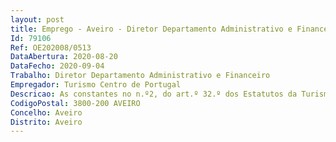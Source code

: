 ```yaml
--- 
layout: post
title: Emprego - Aveiro - Diretor Departamento Administrativo e Financeiro
Id: 79106
Ref: OE202008/0513
DataAbertura: 2020-08-20
DataFecho: 2020-09-04
Trabalho: Diretor Departamento Administrativo e Financeiro
Empregador: Turismo Centro de Portugal
Descricao: As constantes no n.º2, do art.º 32.º dos Estatutos da Turismo Centro de Portugal.
CodigoPostal: 3800-200 AVEIRO
Concelho: Aveiro
Distrito: Aveiro
--- 
```


